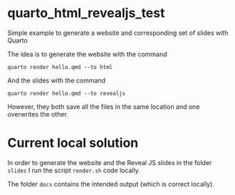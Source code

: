 # quarto_html_revealjs_test

Simple example to generate a website and corresponding set of slides with
Quarto

The idea is to generate the website with the command

```
quarto render hello.qmd --to html
```

And the slides with the command

```
quarto render hello.qmd --to revealjs
```

However, they both save all the files in the same location and one overwrites
the other.

# Current local solution

In order to generate the website and the Reveal JS slides in the folder
`slides` I run the script `render.sh` code locally.

The folder `docs` contains the intended output (which is correct locally).
